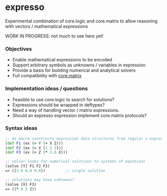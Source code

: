 expresso
========

Experimental combination of core.logic and core.matrix to allow reasoning with vectors / mathematical expressions

WORK IN PROGRESS: not much to see here yet!

### Objectives

 - Enable mathematical expressions to be encoded
 - Support arbitrary symbols as unknowns / variables in expression
 - Provide a basis for building numerical and analytical solvers
 - Full compatibility with [core.matrix](https://github.com/mikera/matrix-api)
 
 
### Implementation ideas / questions

 - Feasible to use core.logic to search for solutions?
 - Expressions should be wrapped in deftypes?
 - Need a way of handling vector / matrix expressions. 
 - Should an expresso expression implement core.matrix protocols? 
 
### Syntax ideas

```clojure
;; ex macro constructs expression data structures from regular s-expressions. 
(def F1 (ex (= Y (+ X Z)))
(def F2 (ex (= X [1 2 3]))
(def F3 (ex (= Z (* 2.0 X)))

;; solver looks for numerical solutions to systems of equations
(solve [Y] F1 F2 F3)
=> ([3.0 6.0 9.0])         ;; single solution

;; solutions may have unknowns?
(solve [X] F3)
=> ((* 0.5 Z))
```



